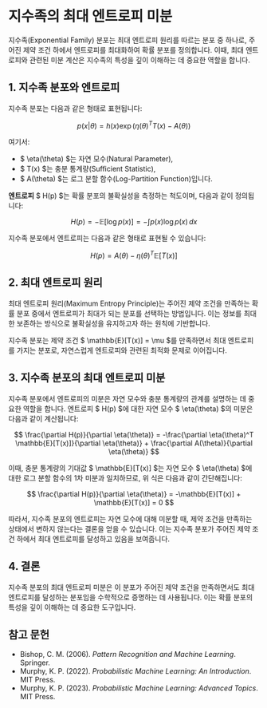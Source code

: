 # 지수족의 최대 엔트로피 미분

지수족(Exponential Family) 분포는 최대 엔트로피 원리를 따르는 분포 중 하나로, 주어진 제약 조건 하에서 엔트로피를 최대화하여 확률 분포를 정의합니다. 이때, 최대 엔트로피와 관련된 미분 계산은 지수족의 특성을 깊이 이해하는 데 중요한 역할을 합니다.

## 1. 지수족 분포와 엔트로피

지수족 분포는 다음과 같은 형태로 표현됩니다:

$$
p(x|\theta) = h(x) \exp\left(\eta(\theta)^T T(x) - A(\theta)\right)
$$

여기서:
- $ \eta(\theta) $는 자연 모수(Natural Parameter),
- $ T(x) $는 충분 통계량(Sufficient Statistic),
- $ A(\theta) $는 로그 분할 함수(Log-Partition Function)입니다.

**엔트로피** $ H(p) $는 확률 분포의 불확실성을 측정하는 척도이며, 다음과 같이 정의됩니다:

$$
H(p) = -\mathbb{E}[\log p(x)] = -\int p(x) \log p(x) \, dx
$$

지수족 분포에서 엔트로피는 다음과 같은 형태로 표현될 수 있습니다:

$$
H(p) = A(\theta) - \eta(\theta)^T \mathbb{E}[T(x)]
$$

## 2. 최대 엔트로피 원리

최대 엔트로피 원리(Maximum Entropy Principle)는 주어진 제약 조건을 만족하는 확률 분포 중에서 엔트로피가 최대가 되는 분포를 선택하는 방법입니다. 이는 정보를 최대한 보존하는 방식으로 불확실성을 유지하고자 하는 원칙에 기반합니다.

지수족 분포는 제약 조건 $ \mathbb{E}[T(x)] = \mu $를 만족하면서 최대 엔트로피를 가지는 분포로, 자연스럽게 엔트로피와 관련된 최적화 문제로 이어집니다.

## 3. 지수족 분포의 최대 엔트로피 미분

지수족 분포에서 엔트로피의 미분은 자연 모수와 충분 통계량의 관계를 설명하는 데 중요한 역할을 합니다. 엔트로피 $ H(p) $에 대한 자연 모수 $ \eta(\theta) $의 미분은 다음과 같이 계산됩니다:

$$
\frac{\partial H(p)}{\partial \eta(\theta)} = -\frac{\partial \eta(\theta)^T \mathbb{E}[T(x)]}{\partial \eta(\theta)} + \frac{\partial A(\theta)}{\partial \eta(\theta)}
$$

이때, 충분 통계량의 기대값 $ \mathbb{E}[T(x)] $는 자연 모수 $ \eta(\theta) $에 대한 로그 분할 함수의 1차 미분과 일치하므로, 위 식은 다음과 같이 간단해집니다:

$$
\frac{\partial H(p)}{\partial \eta(\theta)} = -\mathbb{E}[T(x)] + \mathbb{E}[T(x)] = 0
$$

따라서, 지수족 분포의 엔트로피는 자연 모수에 대해 미분할 때, 제약 조건을 만족하는 상태에서 변하지 않는다는 결론을 얻을 수 있습니다. 이는 지수족 분포가 주어진 제약 조건 하에서 최대 엔트로피를 달성하고 있음을 보여줍니다.

## 4. 결론

지수족 분포의 최대 엔트로피 미분은 이 분포가 주어진 제약 조건을 만족하면서도 최대 엔트로피를 달성하는 분포임을 수학적으로 증명하는 데 사용됩니다. 이는 확률 분포의 특성을 깊이 이해하는 데 중요한 도구입니다.

## 참고 문헌

- Bishop, C. M. (2006). *Pattern Recognition and Machine Learning*. Springer.
- Murphy, K. P. (2022). *Probabilistic Machine Learning: An Introduction*. MIT Press.
- Murphy, K. P. (2023). *Probabilistic Machine Learning: Advanced Topics*. MIT Press.
